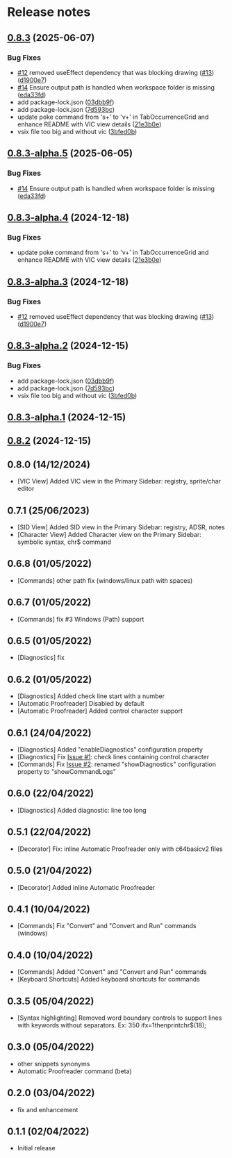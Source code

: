 # Release notes

## [0.8.3](https://github.com/gverduci/c64basicv2/compare/v0.8.2...v0.8.3) (2025-06-07)


### Bug Fixes

* [#12](https://github.com/gverduci/c64basicv2/issues/12) removed useEffect dependency that was blocking drawing ([#13](https://github.com/gverduci/c64basicv2/issues/13)) ([d1900e7](https://github.com/gverduci/c64basicv2/commit/d1900e74391ab38625d77c9eeab3fbd17e2a428d))
* [#14](https://github.com/gverduci/c64basicv2/issues/14) Ensure output path is handled when workspace folder is missing ([eda33fd](https://github.com/gverduci/c64basicv2/commit/eda33fdf601d9e1243ae772abfa43fa33c5ec896))
* add package-lock.json ([03dbb9f](https://github.com/gverduci/c64basicv2/commit/03dbb9f9ef31a67a8778be8ca77fdc06e9f0ad4b))
* add package-lock.json ([7d593bc](https://github.com/gverduci/c64basicv2/commit/7d593bcf8e36c5906a68536815b647f81b0280a9))
* update poke command from 's+' to 'v+' in TabOccurrenceGrid and enhance README with VIC view details ([21e3b0e](https://github.com/gverduci/c64basicv2/commit/21e3b0e4bce73c5ec1671aaff22c7aba7c84bffd))
* vsix file too big and without vic ([3bfed0b](https://github.com/gverduci/c64basicv2/commit/3bfed0b9964a840e5532b1a442b93a63cd5ac567))

## [0.8.3-alpha.5](https://github.com/gverduci/c64basicv2/compare/v0.8.3-alpha.4...v0.8.3-alpha.5) (2025-06-05)


### Bug Fixes

* [#14](https://github.com/gverduci/c64basicv2/issues/14) Ensure output path is handled when workspace folder is missing ([eda33fd](https://github.com/gverduci/c64basicv2/commit/eda33fdf601d9e1243ae772abfa43fa33c5ec896))

## [0.8.3-alpha.4](https://github.com/gverduci/c64basicv2/compare/v0.8.3-alpha.3...v0.8.3-alpha.4) (2024-12-18)


### Bug Fixes

* update poke command from 's+' to 'v+' in TabOccurrenceGrid and enhance README with VIC view details ([21e3b0e](https://github.com/gverduci/c64basicv2/commit/21e3b0e4bce73c5ec1671aaff22c7aba7c84bffd))

## [0.8.3-alpha.3](https://github.com/gverduci/c64basicv2/compare/v0.8.3-alpha.2...v0.8.3-alpha.3) (2024-12-18)


### Bug Fixes

* [#12](https://github.com/gverduci/c64basicv2/issues/12) removed useEffect dependency that was blocking drawing ([#13](https://github.com/gverduci/c64basicv2/issues/13)) ([d1900e7](https://github.com/gverduci/c64basicv2/commit/d1900e74391ab38625d77c9eeab3fbd17e2a428d))

## [0.8.3-alpha.2](https://github.com/gverduci/c64basicv2/compare/v0.8.3-alpha.1...v0.8.3-alpha.2) (2024-12-15)


### Bug Fixes

* add package-lock.json ([03dbb9f](https://github.com/gverduci/c64basicv2/commit/03dbb9f9ef31a67a8778be8ca77fdc06e9f0ad4b))
* add package-lock.json ([7d593bc](https://github.com/gverduci/c64basicv2/commit/7d593bcf8e36c5906a68536815b647f81b0280a9))
* vsix file too big and without vic ([3bfed0b](https://github.com/gverduci/c64basicv2/commit/3bfed0b9964a840e5532b1a442b93a63cd5ac567))

## [0.8.3-alpha.1](https://github.com/gverduci/c64basicv2/compare/v0.8.2...v0.8.3-alpha.1) (2024-12-15)

## [0.8.2](https://github.com/gverduci/c64basicv2/compare/v0.8.1...v0.8.2) (2024-12-15)

## 0.8.0 (14/12/2024)

- [VIC View] Added VIC view in the Primary Sidebar: registry, sprite/char editor

## 0.7.1 (25/06/2023)

- [SID View] Added SID view in the Primary Sidebar: registry, ADSR, notes
- [Character View] Added Character view on the Primary Sidebar: symbolic syntax, chr$ command

## 0.6.8 (01/05/2022)

- [Commands] other path fix (windows/linux path with spaces)

## 0.6.7 (01/05/2022)

- [Commands] fix #3 Windows (Path) support

## 0.6.5 (01/05/2022)

- [Diagnostics] fix

## 0.6.2 (01/05/2022)

- [Diagnostics] Added check line start with a number
- [Automatic Proofreader] Disabled by default
- [Automatic Proofreader] Added control character support

## 0.6.1 (24/04/2022)

- [Diagnostics] Added "enableDiagnostics" configuration property
- [Diagnostics] Fix [Issue #1](https://github.com/gverduci/c64basicv2/issues/1): check lines containing control character
- [Commands] Fix [Issue #2](https://github.com/gverduci/c64basicv2/issues/2): renamed "showDiagnostics" configuration property to "showCommandLogs"

## 0.6.0 (22/04/2022)

- [Diagnostics] Added diagnostic: line too long

## 0.5.1 (22/04/2022)

- [Decorator] Fix: inline Automatic Proofreader only with c64basicv2 files

## 0.5.0 (21/04/2022)

- [Decorator] Added inline Automatic Proofreader

## 0.4.1 (10/04/2022)

- [Commands] Fix "Convert" and "Convert and Run" commands (windows)

## 0.4.0 (10/04/2022)

- [Commands] Added "Convert" and "Convert and Run" commands
- [Keyboard Shortcuts] Added keyboard shortcuts for commands

## 0.3.5 (05/04/2022)

- [Syntax highlighting] Removed word boundary controls to support lines with keywords without separators. Ex: 350 ifx=1thenprintchr$(18);

## 0.3.0 (05/04/2022)

- other snippets synonyms
- Automatic Proofreader command (beta)

## 0.2.0 (03/04/2022)

- fix and enhancement

## 0.1.1 (02/04/2022)

- Initial release

